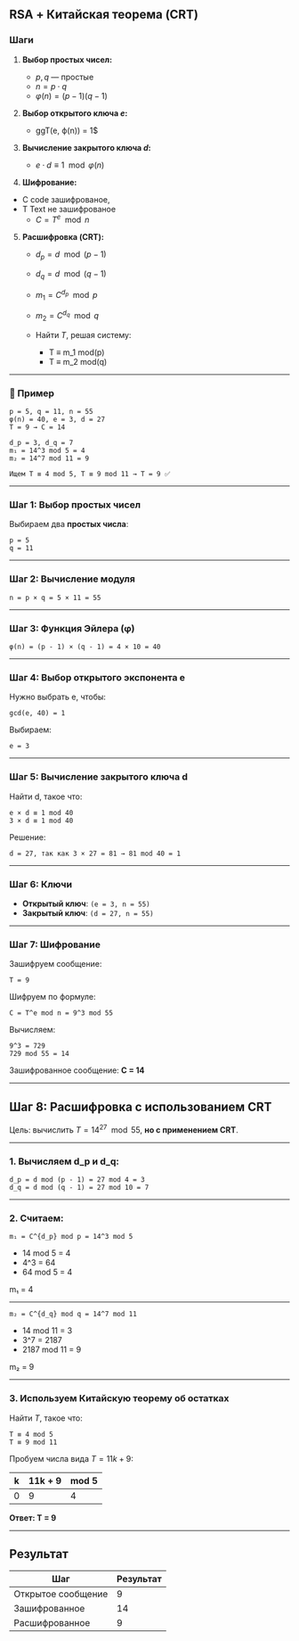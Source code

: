 
## RSA + Китайская теорема (CRT)

### Шаги

1. **Выбор простых чисел:**
   - $p, q$ — простые
   - $n = p \cdot q$
   - $\varphi(n) = (p - 1)(q - 1)$

2. **Выбор открытого ключа $e$:**
   - ggT(e, ф(n)) = 1$

3. **Вычисление закрытого ключа $d$:**
   - $e \cdot d \equiv 1 \mod \varphi(n)$

4. **Шифрование:**
- C code зашифрованое, 
- T Text не зашифрованое
   - $C = T^e \mod n$

5. **Расшифровка (CRT):**

   * $d_p = d \mod (p - 1)$
   * $d_q = d \mod (q - 1)$
   * $m_1 = C^{d_p} \mod p$
   * $m_2 = C^{d_q} \mod q$
   * Найти $T$, решая систему:

     - T ≡ m_1 mod(p)
     - T ≡ m_2 mod(q)


---

### 🧮 Пример

```text
p = 5, q = 11, n = 55
φ(n) = 40, e = 3, d = 27
T = 9 → C = 14

d_p = 3, d_q = 7
m₁ = 14^3 mod 5 = 4
m₂ = 14^7 mod 11 = 9

Ищем T ≡ 4 mod 5, T ≡ 9 mod 11 → T = 9 ✅
```

---


### Шаг 1: Выбор простых чисел

Выбираем два **простых числа**:

```text
p = 5
q = 11
```

---

### Шаг 2: Вычисление модуля

```text
n = p × q = 5 × 11 = 55
```

---

### Шаг 3: Функция Эйлера (φ)

```text
φ(n) = (p - 1) × (q - 1) = 4 × 10 = 40
```

---

### Шаг 4: Выбор открытого экспонента e

Нужно выбрать e, чтобы:

```text
gcd(e, 40) = 1
```

Выбираем:

```text
e = 3
```

---

### Шаг 5: Вычисление закрытого ключа d

Найти d, такое что:

```text
e × d ≡ 1 mod 40
3 × d ≡ 1 mod 40
```

Решение:

```text
d = 27, так как 3 × 27 = 81 → 81 mod 40 = 1
```

---

### Шаг 6: Ключи

* **Открытый ключ**: `(e = 3, n = 55)`
* **Закрытый ключ**: `(d = 27, n = 55)`

---

### Шаг 7: Шифрование

Зашифруем сообщение:

```text
T = 9
```

Шифруем по формуле:

```text
C = T^e mod n = 9^3 mod 55
```

Вычисляем:

```
9^3 = 729
729 mod 55 = 14
```

Зашифрованное сообщение: **C = 14**

---

## Шаг 8: Расшифровка с использованием CRT

Цель: вычислить $T = 14^{27} \mod 55$, **но с применением CRT**.

---

### 1. Вычисляем d\_p и d\_q:

```text
d_p = d mod (p - 1) = 27 mod 4 = 3
d_q = d mod (q - 1) = 27 mod 10 = 7
```

---

### 2. Считаем:

```text
m₁ = C^{d_p} mod p = 14^3 mod 5
```

* 14 mod 5 = 4
* 4^3 = 64
* 64 mod 5 = 4

m₁ = 4

---

```text
m₂ = C^{d_q} mod q = 14^7 mod 11
```

* 14 mod 11 = 3
* 3^7 = 2187
* 2187 mod 11 = 9

m₂ = 9

---

### 3. Используем Китайскую теорему об остатках

Найти $T$, такое что:

```
T ≡ 4 mod 5
T ≡ 9 mod 11
```

Пробуем числа вида $T = 11k + 9$:

| k | 11k + 9 | mod 5 |
| - | ------- | ----- |
| 0 | 9       | 4    |

**Ответ: T = 9**

---

## Результат

| Шаг                | Результат |
| ------------------ | --------- |
| Открытое сообщение | 9         |
| Зашифрованное      | 14        |
| Расшифрованное     | 9        |




